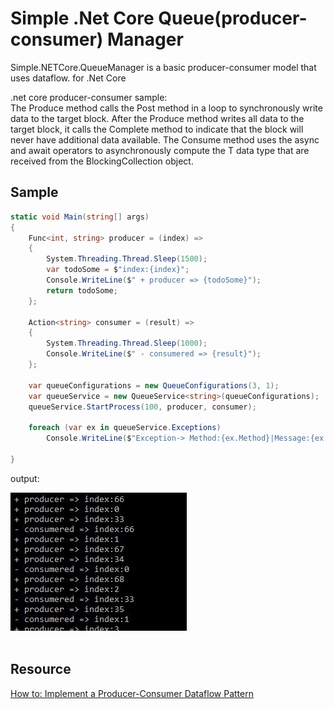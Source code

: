 Simple .Net Core Queue(producer-consumer) Manager
=========================
Simple.NETCore.QueueManager is a basic producer-consumer model that uses dataflow. for .Net Core

.net core producer-consumer sample:
<br />
The Produce method calls the Post method in a loop to synchronously write data to the target block. After the Produce method writes all data to the target block, it calls the Complete method to indicate that the block will never have additional data available. The Consume method uses the async and await operators to asynchronously compute the T data type that are received from the BlockingCollection<T> object.

Sample
------

```c#
static void Main(string[] args)
{
    Func<int, string> producer = (index) =>
    {
        System.Threading.Thread.Sleep(1500);
        var todoSome = $"index:{index}";
        Console.WriteLine($" + producer => {todoSome}");
        return todoSome;
    };

    Action<string> consumer = (result) =>
    {
        System.Threading.Thread.Sleep(1000);
        Console.WriteLine($" - consumered => {result}");
    };

    var queueConfigurations = new QueueConfigurations(3, 1);
    var queueService = new QueueService<string>(queueConfigurations);
    queueService.StartProcess(100, producer, consumer);

    foreach (var ex in queueService.Exceptions)
        Console.WriteLine($"Exception-> Method:{ex.Method}|Message:{ex.Message}");

}
```
output:
<br />

<img src="./sample-output.JPG" max-height="400" alt="producer consumer"/>
<br />
<br />

Resource
---------
[How to: Implement a Producer-Consumer Dataflow Pattern](https://docs.microsoft.com/en-us/dotnet/standard/parallel-programming/how-to-implement-a-producer-consumer-dataflow-pattern)

